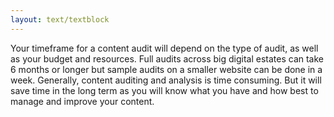```yaml
---
layout: text/textblock
---
```


Your timeframe for a content audit will depend on the type of audit, as well as your budget and resources. Full audits across big digital estates can take 6 months or longer but sample audits on a smaller website can be done in a week. Generally, content auditing and analysis is time consuming. But it will save time in the long term as you will know what you have and how best to manage and improve your content.

